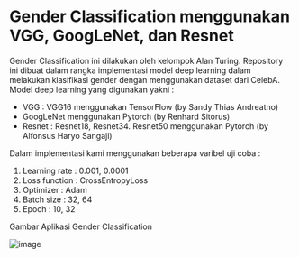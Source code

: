# Gender Classification menggunakan VGG, GoogLeNet, dan Resnet

Gender Classification ini dilakukan oleh kelompok Alan Turing. Repository ini dibuat dalam rangka implementasi model deep learning dalam melakukan klasifikasi gender dengan menggunakan dataset dari CelebA. Model deep learning yang digunakan yakni :
  - VGG : VGG16 menggunakan TensorFlow (by Sandy Thias Andreatno)
  - GoogLeNet menggunakan Pytorch (by Renhard Sitorus)
  - Resnet : Resnet18, Resnet34. Resnet50 menggunakan Pytorch (by Alfonsus Haryo Sangaji)

Dalam implementasi kami menggunakan beberapa varibel uji coba :
1. Learning rate : 0.001, 0.0001
2. Loss function : CrossEntropyLoss
3. Optimizer : Adam
4. Batch size : 32, 64
5. Epoch : 10, 32

Gambar Aplikasi Gender Classification

![image](https://github.com/eyeshieldbat/GenderClassification/assets/109057552/09b6a34d-da15-4728-9f4e-d9761c7af62d)





